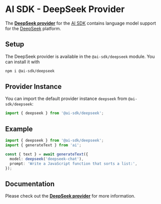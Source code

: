# AI SDK - DeepSeek Provider

The **[DeepSeek provider](https://ai-sdk.dev/providers/ai-sdk-providers/deepseek)** for the [AI SDK](https://ai-sdk.dev/docs) contains language model support for the [DeepSeek](https://www.deepseek.com) platform.

## Setup

The DeepSeek provider is available in the `@ai-sdk/deepseek` module. You can install it with

```bash
npm i @ai-sdk/deepseek
```

## Provider Instance

You can import the default provider instance `deepseek` from `@ai-sdk/deepseek`:

```ts
import { deepseek } from '@ai-sdk/deepseek';
```

## Example

```ts
import { deepseek } from '@ai-sdk/deepseek';
import { generateText } from 'ai';

const { text } = await generateText({
  model: deepseek('deepseek-chat'),
  prompt: 'Write a JavaScript function that sorts a list:',
});
```

## Documentation

Please check out the **[DeepSeek provider](https://ai-sdk.dev/providers/ai-sdk-providers/deepseek)** for more information.
